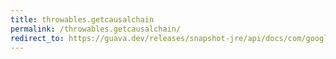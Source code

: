 ```yaml
---
title: throwables.getcausalchain
permalink: /throwables.getcausalchain/
redirect_to: https://guava.dev/releases/snapshot-jre/api/docs/com/google/common/base/Throwables.html#getCausalChain-java.lang.Throwable-
---
```

